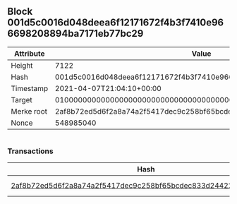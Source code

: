 ## Block 001d5c0016d048deea6f12171672f4b3f7410e966698208894ba7171eb77bc29

Attribute | Value
--- | ---
Height | 7122
Hash | 001d5c0016d048deea6f12171672f4b3f7410e966698208894ba7171eb77bc29
Timestamp | 2021-04-07T21:04:10+00:00
Target | 0100000000000000000000000000000000000000000000000000000000000000
Merke root | 2af8b72ed5d6f2a8a74a2f5417dec9c258bf65bcdec833d244227e2c0dfbdfde
Nonce | 548985040

```

```

### Transactions

Hash | Amount
--- | ---
[2af8b72ed5d6f2a8a74a2f5417dec9c258bf65bcdec833d244227e2c0dfbdfde](2af8b72ed5d6f2a8a74a2f5417dec9c258bf65bcdec833d244227e2c0dfbdfde.md) | 10.00000000 SKEPTI 
